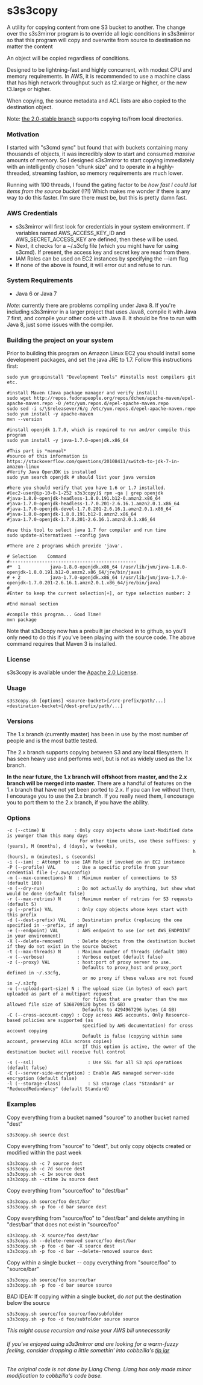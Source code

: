 s3s3copy
==========

A utility for copying content from one S3 bucket to another.  The change over the s3s3mirror program is to override all logic conditions in s3s3mirror so that this program will copy and overwrite from source to destination no matter the content

An object will be copied regardless of conditions. 

Designed to be lightning-fast and highly concurrent, with modest CPU and memory requirements.  In AWS, it is recommended to use a machine class that has high network throughput such as t2.xlarge or higher, or the new t3.large or higher.  

When copying, the source metadata and ACL lists are also copied to the destination object.

Note: [the 2.0-stable branch](https://github.com/cobbzilla/s3s3mirror/tree/2.0-stable) supports copying to/from local directories.

### Motivation

I started with "s3cmd sync" but found that with buckets containing many thousands of objects, it was incredibly slow
to start and consumed *massive* amounts of memory. So I designed s3s3mirror to start copying immediately with an intelligently
chosen "chunk size" and to operate in a highly-threaded, streaming fashion, so memory requirements are much lower.

Running with 100 threads, I found the gating factor to be *how fast I could list items from the source bucket* (!?!)
Which makes me wonder if there is any way to do this faster. I'm sure there must be, but this is pretty damn fast.

### AWS Credentials

* s3s3mirror will first look for credentials in your system environment. If variables named AWS\_ACCESS\_KEY\_ID and AWS\_SECRET\_ACCESS\_KEY are defined, then these will be used.
* Next, it checks for a ~/.s3cfg file (which you might have for using s3cmd). If present, the access key and secret key are read from there.
* IAM Roles can be used on EC2 instances by specifying the --iam flag
* If none of the above is found, it will error out and refuse to run.

### System Requirements

* Java 6 or Java 7

*Note*: currently there are problems compiling under Java 8. If you're including s3s3mirror in a larger project that uses Java8, compile
it with Java 7 first, and compile your other code with Java 8. It should be fine to run with Java 8, just some issues with the compiler.

### Building the project on your system

Prior to building this program on Amazon Linux EC2 you should install some development packages, and set the java JRE to 1.7.  Follow this instructions first:
    
    sudo yum groupinstall "Development Tools" #installs most compilers git etc. 
    
    #install Maven (Java package manager and verify install)
    sudo wget http://repos.fedorapeople.org/repos/dchen/apache-maven/epel-apache-maven.repo -O /etc/yum.repos.d/epel-apache-maven.repo 
    sudo sed -i s/\$releasever/6/g /etc/yum.repos.d/epel-apache-maven.repo
    sudo yum install -y apache-maven
    mvn --version
    
    #install openjdk 1.7.0, which is required to run and/or compile this program
    sudo yum install -y java-1.7.0-openjdk.x86_64
    
    #This part is *manual* 
    #source of this information is https://stackoverflow.com/questions/20108411/switch-to-jdk-7-in-amazon-linux
    #Verify Java OpenJDK is installed
    sudo yum search openjdk # should list your java version
    
    #here you should verify that you have 1.6 or 1.7 installed. 
    #[ec2-user@ip-10-0-1-252 s3s3copy]$ rpm -qa | grep openjdk
    #java-1.8.0-openjdk-headless-1.8.0.191.b12-0.amzn2.x86_64
    #java-1.7.0-openjdk-headless-1.7.0.201-2.6.16.1.amzn2.0.1.x86_64
    #java-1.7.0-openjdk-devel-1.7.0.201-2.6.16.1.amzn2.0.1.x86_64
    #java-1.8.0-openjdk-1.8.0.191.b12-0.amzn2.x86_64
    #java-1.7.0-openjdk-1.7.0.201-2.6.16.1.amzn2.0.1.x86_64
    
    #use this tool to select java 1.7 for compiler and run time
    sudo update-alternatives --config java 
    
    #There are 2 programs which provide 'java'.
    
    # Selection    Command
    #-----------------------------------------------
    #*  1           java-1.8.0-openjdk.x86_64 (/usr/lib/jvm/java-1.8.0-openjdk-1.8.0.191.b12-0.amzn2.x86_64/jre/bin/java)
    # + 2           java-1.7.0-openjdk.x86_64 (/usr/lib/jvm/java-1.7.0-openjdk-1.7.0.201-2.6.16.1.amzn2.0.1.x86_64/jre/bin/java)
    # 
    #Enter to keep the current selection[+], or type selection number: 2
   
    #End manual section
    
    #compile this program... Good Time! 
    mvn package

Note that s3s3copy now has a prebuilt jar checked in to github, so you'll only need to do this if you've been playing with the source code.
The above command requires that Maven 3 is installed.

### License

s3s3copy is available under the [Apache 2.0 License](https://www.apache.org/licenses/LICENSE-2.0).

### Usage

    s3s3copy.sh [options] <source-bucket>[/src-prefix/path/...] <destination-bucket>[/dest-prefix/path/...]

### Versions

The 1.x branch (currently master) has been in use by the most number of people and is the most battle tested.

The 2.x branch supports copying between S3 and any local filesystem. It has seen heavy use and performs well, but is not as widely used as the 1.x branch.

**In the near future, the 1.x branch will offshoot from master, and the 2.x branch will be merged into master.** There are a handful of features
on the 1.x branch that have not yet been ported to 2.x. If you can live without them, I encourage you to use the 2.x branch. If you really need them,
I encourage you to port them to the 2.x branch, if you have the ability.

### Options

    -c (--ctime) N           : Only copy objects whose Last-Modified date is younger than this many days
                               For other time units, use these suffixes: y (years), M (months), d (days), w (weeks),
                                                                         h (hours), m (minutes), s (seconds)
    -i (--iam) : Attempt to use IAM Role if invoked on an EC2 instance
    -P (--profile) VAL        : Use a specific profile from your credential file (~/.aws/config)
    -m (--max-connections) N  : Maximum number of connections to S3 (default 100)
    -n (--dry-run)            : Do not actually do anything, but show what would be done (default false)
    -r (--max-retries) N      : Maximum number of retries for S3 requests (default 5)
    -p (--prefix) VAL         : Only copy objects whose keys start with this prefix
    -d (--dest-prefix) VAL    : Destination prefix (replacing the one specified in --prefix, if any)
    -e (--endpoint) VAL       : AWS endpoint to use (or set AWS_ENDPOINT in your environment)
    -X (--delete-removed)     : Delete objects from the destination bucket if they do not exist in the source bucket
    -t (--max-threads) N      : Maximum number of threads (default 100)
    -v (--verbose)            : Verbose output (default false)
    -z (--proxy) VAL          : host:port of proxy server to use.
                                Defaults to proxy_host and proxy_port defined in ~/.s3cfg,
                                or no proxy if these values are not found in ~/.s3cfg
    -u (--upload-part-size) N : The upload size (in bytes) of each part uploaded as part of a multipart request
                                for files that are greater than the max allowed file size of 5368709120 bytes (5 GB)
                                Defaults to 4294967296 bytes (4 GB)
    -C (--cross-account-copy) : Copy across AWS accounts. Only Resource-based policies are supported (as
                                specified by AWS documentation) for cross account copying
                                Default is false (copying within same account, preserving ACLs across copies)
                                If this option is active, the owner of the destination bucket will receive full control
                                
    -s (--ssl)                    : Use SSL for all S3 api operations (default false)
    -E (--server-side-encryption) : Enable AWS managed server-side encryption (default false)
    -l (--storage-class)		  : S3 storage class "Standard" or "ReducedRedundancy" (default Standard)


### Examples

Copy everything from a bucket named "source" to another bucket named "dest"

    s3s3copy.sh source dest

Copy everything from "source" to "dest", but only copy objects created or modified within the past week

    s3s3copy.sh -c 7 source dest
    s3s3copy.sh -c 7d source dest
    s3s3copy.sh -c 1w source dest
    s3s3copy.sh --ctime 1w source dest

Copy everything from "source/foo" to "dest/bar"

    s3s3copy.sh source/foo dest/bar
    s3s3copy.sh -p foo -d bar source dest

Copy everything from "source/foo" to "dest/bar" and delete anything in "dest/bar" that does not exist in "source/foo"

    s3s3copy.sh -X source/foo dest/bar
    s3s3copy.sh --delete-removed source/foo dest/bar
    s3s3copy.sh -p foo -d bar -X source dest
    s3s3copy.sh -p foo -d bar --delete-removed source dest

Copy within a single bucket -- copy everything from "source/foo" to "source/bar"

    s3s3copy.sh source/foo source/bar
    s3s3copy.sh -p foo -d bar source source

BAD IDEA: If copying within a single bucket, do *not* put the destination below the source

    s3s3copy.sh source/foo source/foo/subfolder
    s3s3copy.sh -p foo -d foo/subfolder source source
*This might cause recursion and raise your AWS bill unnecessarily*

###### If you've enjoyed using s3s3mirror and are looking for a warm-fuzzy feeling, consider dropping a little somethin' into cobbzilla's [tip jar](https://cobbzilla.org/tipjar.html)
###### The original code is not done by Liang Cheng.  Liang has only made minor modification to cobbzilla's code base. 
